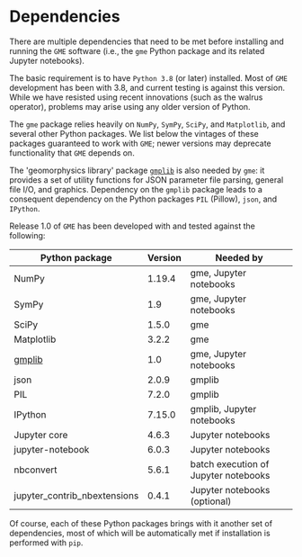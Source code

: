 # Dependencies


There are multiple dependencies that need to be met before installing and running the ``GME`` software (i.e., the ``gme`` Python package and its related Jupyter notebooks).

The basic requirement is to have ``Python 3.8`` (or later) installed. Most of ``GME`` development has been with 3.8, and current testing is against this version. While we have resisted using recent innovations (such as the walrus operator), problems may arise using any older version of Python.

The ``gme`` package relies heavily on ``NumPy``, ``SymPy``, ``SciPy``, and ``Matplotlib``, and several other Python packages. We list below the vintages of these packages guaranteed to work with ``GME``; newer versions may deprecate functionality that ``GME`` depends on.

The 'geomorphysics library' package [``gmplib``](https://github.com/geomorphysics/GMPLib/tree/main/Packages/gmplib) is also needed by ``gme``: it provides a set of utility functions for JSON parameter file parsing, general file I/O, and graphics.
Dependency on the ``gmplib`` package leads to a consequent dependency on the Python packages ``PIL`` (Pillow), ``json``, and ``IPython``.

Release 1.0 of ``GME`` has been developed with and tested against the following:


| Python package | Version | Needed by
| -------------- | ------- | ---------
| NumPy | 1.19.4 | gme, Jupyter notebooks
| SymPy | 1.9 | gme, Jupyter notebooks
| SciPy | 1.5.0 | gme
| Matplotlib | 3.2.2 | gme
| [gmplib](https://github.com/geomorphysics/GMPLib/tree/main/Packages/gmplib) | 1.0 | gme, Jupyter notebooks
| json | 2.0.9 | gmplib
| PIL | 7.2.0 | gmplib
| IPython | 7.15.0 | gmplib, Jupyter notebooks
| Jupyter core | 4.6.3 | Jupyter notebooks
| jupyter-notebook | 6.0.3 | Jupyter notebooks
| nbconvert | 5.6.1 | batch execution of Jupyter notebooks
| jupyter_contrib_nbextensions | 0.4.1 | Jupyter notebooks (optional)


Of course, each of these Python packages brings with it another set of dependencies, most of which will be automatically met if installation is performed with ``pip``.
